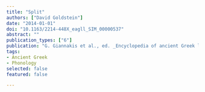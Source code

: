 ```yaml
---
title: "Split"
authors: ["David Goldstein"]
date: "2014-01-01"
doi: "10.1163/2214-448X_eagll_SIM_00000537"
abstract: ""
publication_types: ["6"]
publication: "G. Giannakis et al., ed. _Encyclopedia of ancient Greek language and linguistics_, vol. 3: 316. Leiden: Brill."
tags:
- Ancient Greek
- Phonology
selected: false
featured: false

---
```


